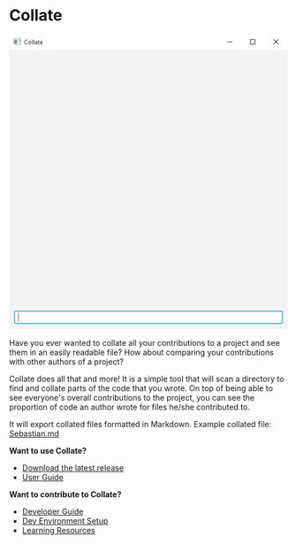 # Collate
![collate overview](docs/images/collate-overview.gif)

Have you ever wanted to collate all your contributions to a project and see them in an easily readable file? How about comparing your contributions with other authors of a project?

Collate does all that and more! It is a simple tool that will scan a directory to find and collate parts of the code that you wrote. On top of being able to see everyone's overall contributions to the project, you can see the proportion of code an author wrote for files he/she contributed to.

It will export collated files formatted in Markdown. Example collated file: [Sebastian.md](collated/Sebastian.md)

**Want to use Collate?**
* [Download the latest release](https://github.com/collate/collate/releases) 
* [User Guide](docs/User-Guide.md)

**Want to contribute to Collate?**
* [Developer Guide](docs/Developer-Guide.md)
* [Dev Environment Setup](docs/Development-Environment-Setup.md)
* [Learning Resources](docs/Learning-Resources.md)
